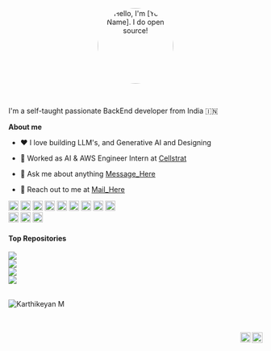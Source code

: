 <p align="center">
  <a href="https://yourwebsite.com">
    <img width="150px" height="150px" alt="Hello, I'm [Your Name]. I do open source!" src="https://raw.githubusercontent.com/KarthikeyanM3011/ProfileView/main/Images/Karthi.jpeg" style="border-radius: 50%;" />
  </a>
</p>

<br />

I'm a self-taught passionate BackEnd developer from India 🇮🇳

**About me**

- ❤️ I love building LLM's, and Generative AI and Designing

- 💼 Worked as AI & AWS Engineer Intern at [Cellstrat](https://cellstrathub.com/)

- 💬 Ask me about anything [Message_Here](https://github.com/KarthikeyanM3011/ProfileView/issues)

- 📧 Reach out to me at [Mail_Here](mailto:karthikeyanmjnk13579@gmail.com)

<code><img height="20" alt="c" src="https://raw.githubusercontent.com/KarthikeyanM3011/ProfileView/main/Images/c.jpg"></code>
<code><img height="20" alt="python" src="https://raw.githubusercontent.com/KarthikeyanM3011/ProfileView/main/Images/python.png"></code>
<code><img height="20" alt="cpp" src="https://raw.githubusercontent.com/KarthikeyanM3011/ProfileView/main/Images/cpp.png"></code>
<code><img height="20" alt="html" src="https://raw.githubusercontent.com/KarthikeyanM3011/ProfileView/main/Images/html.png"></code>
<code><img height="20" alt="js" src="https://raw.githubusercontent.com/KarthikeyanM3011/ProfileView/main/Images/js.png"></code>
<code><img height="20" alt="mongodb" src="https://raw.githubusercontent.com/KarthikeyanM3011/ProfileView/main/Images/mongo.png"></code>
<code><img height="20" alt="sql" src="https://raw.githubusercontent.com/KarthikeyanM3011/ProfileView/main/Images/sql.png"></code>
<code><img height="20" alt="llm" src="https://raw.githubusercontent.com/KarthikeyanM3011/ProfileView/main/Images/llm.jpg"></code>
<code><img height="20" alt="genai" src="https://raw.githubusercontent.com/KarthikeyanM3011/ProfileView/main/Images/genai.jpg"></code>  
<code><img height="20" alt="langchain" src="https://raw.githubusercontent.com/KarthikeyanM3011/ProfileView/main/Images/langchain.jpeg"></code>
<code><img height="20" alt="flutter" src="https://raw.githubusercontent.com/KarthikeyanM3011/ProfileView/main/Images/flutter.png"></code>
<code><img height="20" alt="dl" src="https://raw.githubusercontent.com/KarthikeyanM3011/ProfileView/main/Images/dl.jpg"></code>


#### Top Repositories


<a href="https://github.com/KarthikeyanM3011/IntelliCare">
  <img align="center" src="https://github-readme-stats.vercel.app/api/pin/?username=KarthikeyanM3011&repo=IntelliCare&theme=dracula" />
</a>
<br />
<a href="https://github.com/KarthikeyanM3011/Text_Summarizer">
  <img align="center" src="https://github-readme-stats.vercel.app/api/pin/?username=KarthikeyanM3011&repo=Text_Summarizer&theme=dracula" />
</a>
<br />
<a href="https://github.com/KarthikeyanM3011/Inventory-Management-System">
  <img align="center" src="https://github-readme-stats.vercel.app/api/pin/?username=KarthikeyanM3011&repo=Inventory-Management-System&theme=dracula" />
</a>
<br />
<a href="https://github.com/KarthikeyanM3011/Inventory-Management-System">
  <img align="center" src="https://github-readme-stats.vercel.app/api/pin/?username=KarthikeyanM3011&repo=CMS-System-FSD-Project&theme=dracula" />
</a>

<br />
<br />

<p><img align="center" src="https://github-readme-stats.vercel.app/api/top-langs?username=KarthikeyanM3011&show_icons=true&locale=en&layout=compact" alt="Karthikeyan M" /></p>

<!-- <br>
<br>
 -->

<!-- ![Karthikeyan's GitHub stats](https://github-readme-stats.vercel.app/api?username=KarthikeyanM3011&show_icons=true&theme=radical) -->

<br />
<br />

<a href="https://www.instagram.com/karthikeyan.m.3011?utm_source=qr&igsh=MTk3bzkwYTIwb2t3bQ==">
  <img align="right" alt="Karthikeyan M | Instagram" width="21px" src="https://raw.githubusercontent.com/KarthikeyanM3011/ProfileView/main/Images/1insta.jpeg" />
</a>
<a href="www.linkedin.com/in/karthikeyan-m30112004">
  <img align="right" alt="Karthikeyan M | LinkedIn" width="20px" src="https://raw.githubusercontent.com/KarthikeyanM3011/ProfileView/main/Images/1linkedin.png" />
</a>
